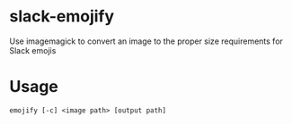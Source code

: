 # slack-emojify
Use imagemagick to convert an image to the proper size requirements for Slack emojis

# Usage
`emojify [-c] <image path> [output path]`
